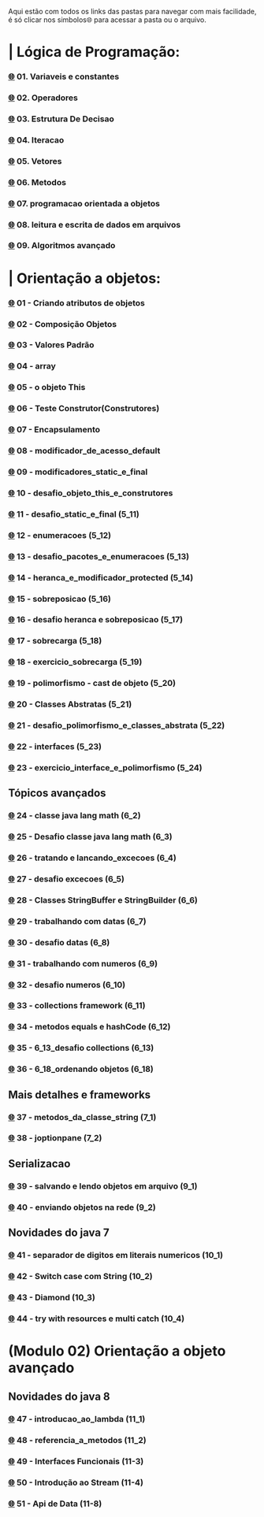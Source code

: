 Aqui estão com todos os links das pastas para navegar com mais facilidade, é só clicar nos simbolos🌐 para acessar a pasta ou o arquivo.


# | Lógica de Programação: 

###  [🌐](https://github.com/gladsonsimoes/ExerciciosDeExemplo_Java/tree/main/logica_de_programacao/variaveis_e_constantes/) 01. Variaveis e constantes
###  [🌐](/) 02. Operadores 
###  [🌐](/) 03. Estrutura De Decisao 
###  [🌐](/) 04. Iteracao 
###  [🌐](/) 05. Vetores 
###  [🌐](/) 06. Metodos 
###  [🌐](/) 07. programacao orientada a objetos 
###  [🌐](/) 08. leitura e escrita de dados em arquivos 
###  [🌐](/) 09. Algoritmos avançado
  
# | Orientação a objetos:

### [🌐](/) 01 - Criando atributos de objetos 
### [🌐](/) 02 - Composição Objetos 
### [🌐](/) 03 - Valores Padrão 
### [🌐](/) 04 - array 
### [🌐](/) 05 - o objeto This 
### [🌐](/) 06 - Teste Construtor(Construtores) 
### [🌐](/) 07 - Encapsulamento 
### [🌐](/) 08 - modificador_de_acesso_default 
### [🌐](/) 09 - modificadores_static_e_final 
### [🌐](/) 10 - desafio_objeto_this_e_construtores 
### [🌐](/) 11 - desafio_static_e_final (5_11)
### [🌐](/) 12 - enumeracoes (5_12) 
### [🌐](/) 13 - desafio_pacotes_e_enumeracoes (5_13) 
### [🌐](/) 14 - heranca_e_modificador_protected (5_14) 
### [🌐](/) 15 - sobreposicao (5_16) 
### [🌐](/) 16 - desafio heranca e sobreposicao (5_17) 
### [🌐](/) 17 - sobrecarga (5_18)
### [🌐](/) 18 - exercicio_sobrecarga (5_19)
### [🌐](/) 19 - polimorfismo - cast de objeto (5_20)
### [🌐](/) 20 - Classes Abstratas (5_21)
### [🌐](/) 21 - desafio_polimorfismo_e_classes_abstrata (5_22)
### [🌐](/) 22 - interfaces (5_23)
### [🌐](/) 23 - exercicio_interface_e_polimorfismo (5_24)

## Tópicos avançados

### [🌐](/) 24 - classe java lang math (6_2)
### [🌐](/) 25 - Desafio classe java lang math (6_3)
### [🌐](/) 26 - tratando e lancando_excecoes (6_4)
### [🌐](/) 27 - desafio excecoes (6_5)
### [🌐](/) 28 - Classes StringBuffer e StringBuilder (6_6)
### [🌐](/) 29 - trabalhando com datas (6_7)
### [🌐](/) 30 - desafio datas (6_8)
### [🌐](/) 31 - trabalhando com numeros (6_9)
### [🌐](/) 32 - desafio numeros (6_10)
### [🌐](/) 33 - collections framework (6_11)
### [🌐](/) 34 - metodos equals e hashCode (6_12)
### [🌐](/) 35 - 6_13_desafio collections (6_13)
### [🌐](/) 36 - 6_18_ordenando objetos (6_18)

## Mais detalhes e frameworks

### [🌐](/) 37 - metodos_da_classe_string (7_1)
### [🌐](/) 38 - joptionpane (7_2)

## Serializacao

### [🌐](/) 39 - salvando e lendo objetos em arquivo (9_1)
### [🌐](/) 40 - enviando objetos na rede (9_2)

## Novidades do java 7

### [🌐](/) 41 - separador de digitos em literais numericos (10_1)
### [🌐](/) 42 - Switch case com String (10_2)
### [🌐](/) 43 - Diamond (10_3) 
### [🌐](/) 44 - try with resources e multi catch (10_4)

# (Modulo 02) Orientação a objeto avançado

## Novidades do java 8

### [🌐](/) 47 - introducao_ao_lambda (11_1)
### [🌐](/) 48 - referencia_a_metodos (11_2)
### [🌐](/) 49 - Interfaces Funcionais (11-3)
### [🌐](/) 50 - Introdução ao Stream (11-4)
### [🌐](/) 51 - Api de Data (11-8)


